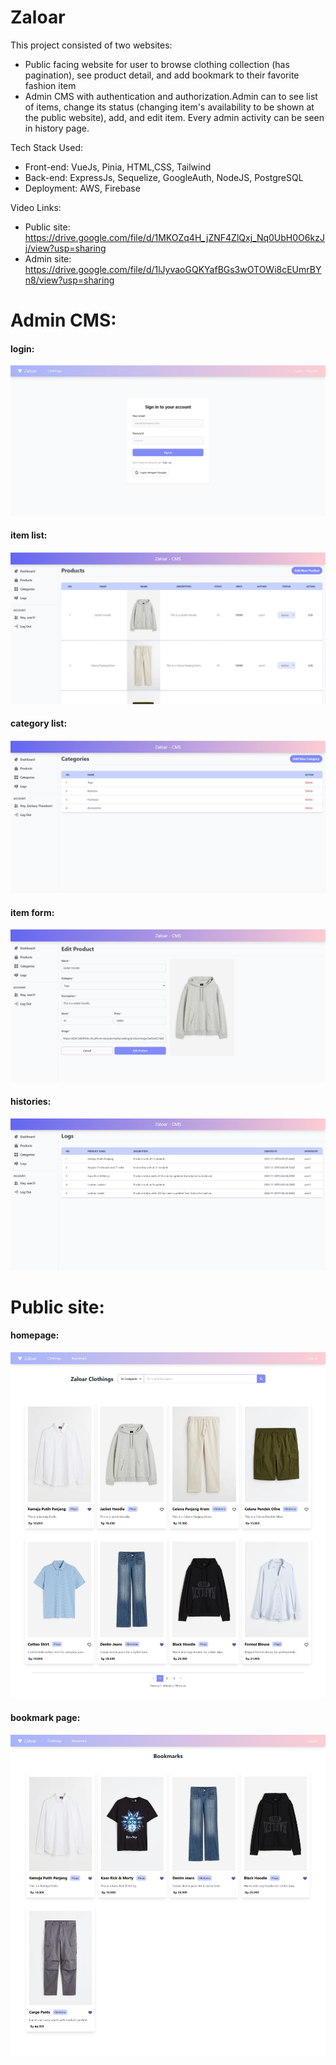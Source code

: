 # Zaloar

This project consisted of two websites:

- Public facing website for user to browse clothing collection (has pagination), see product detail, and add bookmark to their favorite fashion item
- Admin CMS with authentication and authorization.Admin can to see list of items, change its status (changing item's availability to be shown at the public website), add, and edit item. Every admin activity can be seen in history page.

Tech Stack Used:

- Front-end: VueJs, Pinia, HTML,CSS, Tailwind
- Back-end: ExpressJs, Sequelize, GoogleAuth, NodeJS, PostgreSQL
- Deployment: AWS, Firebase

Video Links:

- Public site: https://drive.google.com/file/d/1MKOZq4H_jZNF4ZlQxj_Nq0UbH0O6kzJj/view?usp=sharing
- Admin site: https://drive.google.com/file/d/1lJyvaoGQKYafBGs3wOTOWi8cEUmrBYn8/view?usp=sharing

# Admin CMS:

#### login:

![login](screenshots/6.jpg)

#### item list:

![itemlist](screenshots/1.jpg)

#### category list:

![categorylist](screenshots/7.jpg)

#### item form:

![itemform](screenshots/2.jpg)

#### histories:

![histories](screenshots/3.jpg)

# Public site:

#### homepage:

![homepage](screenshots/4.jpg)

#### bookmark page:

![bookmark](screenshots/5.jpg)
